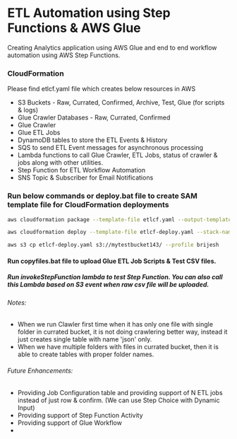 # ETL Automation using Step Functions & AWS Glue
Creating Analytics application using AWS Glue and end to end workflow automation using AWS Step Functions.

### CloudFormation 
Please find etlcf.yaml file which creates below resources in AWS

- S3 Buckets - Raw, Currated, Confirmed, Archive, Test, Glue (for scripts & logs)
- Glue Crawler Databases - Raw, Currated, Confirmed
- Glue Crawler
- Glue ETL Jobs
- DynamoDB tables to store the ETL Events & History
- SQS to send ETL Event messages for asynchronous processing
- Lambda functions to call Glue Crawler, ETL Jobs, status of crawler & jobs along with other utilities.
- Step Function for ETL Workflow Automation
- SNS Topic & Subscriber for Email Notifications

### Run below commands or deploy.bat file to create SAM template file for CloudFormation deployments

```bash
aws cloudformation package --template-file etlcf.yaml --output-template-file etlcf-deploy.yaml --s3-bucket mytestbucket143 --profile brijesh

aws cloudformation deploy --template-file etlcf-deploy.yaml --stack-name Test1 --capabilities CAPABILITY_IAM --profile brijesh

aws s3 cp etlcf-deploy.yaml s3://mytestbucket143/ --profile brijesh
```  

#### Run copyfiles.bat file to upload Glue ETL Job Scripts & Test CSV files.

##### Run invokeStepFunction lambda to test Step Function. You can also call this Lambda based on S3 event when raw csv file will be uploaded.


###### Notes:
- When we run Clawler first time when it has only one file with single folder in currated bucket, it is not doing crawlering better way, instead it just creates single table with name 'json' only.
- When we have multiple folders with files in currated bucket, then it is able to create tables with proper folder names.


###### Future Enhancements:
- Providing Job Configuration table and providing support of N ETL jobs instead of just row & confirm. (We can use Step Choice with Dynamic Input)
- Providing support of Step Function Activity
- Providing support of Glue Workflow
- 